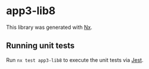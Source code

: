 # app3-lib8

This library was generated with [Nx](https://nx.dev).

## Running unit tests

Run `nx test app3-lib8` to execute the unit tests via [Jest](https://jestjs.io).
